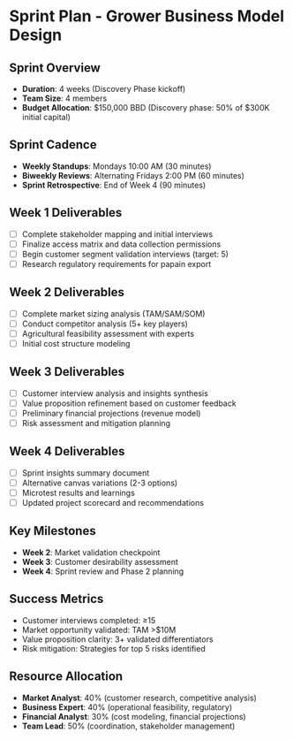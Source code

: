 # Sprint Plan - Grower Business Model Design

## Sprint Overview
- **Duration**: 4 weeks (Discovery Phase kickoff)
- **Team Size**: 4 members
- **Budget Allocation**: $150,000 BBD (Discovery phase: 50% of $300K initial capital)

## Sprint Cadence
- **Weekly Standups**: Mondays 10:00 AM (30 minutes)
- **Biweekly Reviews**: Alternating Fridays 2:00 PM (60 minutes)
- **Sprint Retrospective**: End of Week 4 (90 minutes)

## Week 1 Deliverables
- [ ] Complete stakeholder mapping and initial interviews
- [ ] Finalize access matrix and data collection permissions
- [ ] Begin customer segment validation interviews (target: 5)
- [ ] Research regulatory requirements for papain export

## Week 2 Deliverables  
- [ ] Complete market sizing analysis (TAM/SAM/SOM)
- [ ] Conduct competitor analysis (5+ key players)
- [ ] Agricultural feasibility assessment with experts
- [ ] Initial cost structure modeling

## Week 3 Deliverables
- [ ] Customer interview analysis and insights synthesis
- [ ] Value proposition refinement based on customer feedback
- [ ] Preliminary financial projections (revenue model)
- [ ] Risk assessment and mitigation planning

## Week 4 Deliverables
- [ ] Sprint insights summary document
- [ ] Alternative canvas variations (2-3 options)
- [ ] Microtest results and learnings
- [ ] Updated project scorecard and recommendations

## Key Milestones
- **Week 2**: Market validation checkpoint
- **Week 3**: Customer desirability assessment
- **Week 4**: Sprint review and Phase 2 planning

## Success Metrics
- Customer interviews completed: ≥15
- Market opportunity validated: TAM >$10M
- Value proposition clarity: 3+ validated differentiators
- Risk mitigation: Strategies for top 5 risks identified

## Resource Allocation
- **Market Analyst**: 40% (customer research, competitive analysis)
- **Business Expert**: 40% (operational feasibility, regulatory)
- **Financial Analyst**: 30% (cost modeling, financial projections)
- **Team Lead**: 50% (coordination, stakeholder management)
